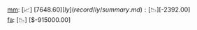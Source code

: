 [mm](record/mm/summary.md): [📈] [$7648.60]  
[ly](record/ly/summary.md): [📉] [$-2392.00]  
[fa](record/fa/summary.md): [📉] [$-915000.00]  
